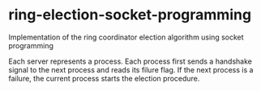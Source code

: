 # ring-election-socket-programming
Implementation of the ring coordinator election algorithm using socket programming

Each server represents a process. Each process first sends a handshake signal to the next process and reads its filure flag. If the next process is a failure, the current process starts the election procedure.
